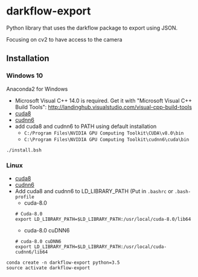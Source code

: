 # darkflow-export

Python library that uses the darkflow package to export using JSON.

Focusing on cv2 to have access to the camera


## Installation

### Windows 10

Anaconda2 for Windows
- Microsoft Visual C++ 14.0 is required. Get it with "Microsoft Visual C++ Build Tools": http://landinghub.visualstudio.com/visual-cpp-build-tools
- [cuda8](https://developer.nvidia.com/cuda-80-ga2-download-archive)
- [cudnn6](https://developer.nvidia.com/rdp/cudnn-download)
- add cuda8 and cudnn6 to PATH using default installation
	- `C:/Program Files\NVIDIA GPU Computing Toolkit\CUDA\v8.0\bin`
	- `C:\Program Files\NVIDIA GPU Computing Toolkit\cudnn6\cuda\bin`

```{bash}
./install.bsh
```

### Linux
- [cuda8](https://developer.nvidia.com/cuda-80-ga2-download-archive)
- [cudnn6](https://developer.nvidia.com/rdp/cudnn-download)
- Add cuda8 and cudnn6 to LD_LIBRARY_PATH (Put in `.bashrc` or `.bash-profile`
	- cuda-8.0
	```{bash}
	# Cuda-8.0
	export LD_LIBRARY_PATH=$LD_LIBRARY_PATH:/usr/local/cuda-8.0/lib64
	```
	- cuda-8.0 cuDNN6
	```{bash}
	# cuda-8.0 cuDNN6
	export LD_LIBRARY_PATH=$LD_LIBRARY_PATH:/usr/local/cuda-cudnn6/lib64
	```
```{bash}
conda create -n darkflow-export python=3.5
source activate darkflow-export

